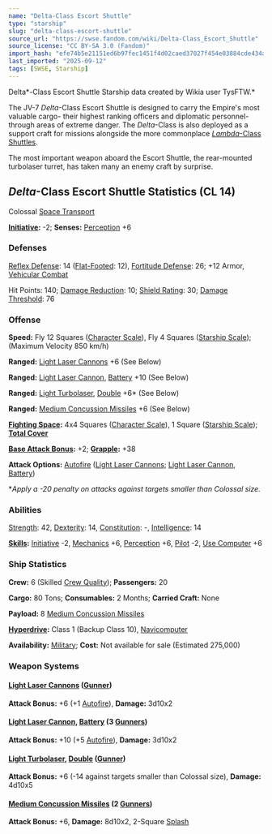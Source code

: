```yaml
---
name: "Delta-Class Escort Shuttle"
type: "starship"
slug: "delta-class-escort-shuttle"
source_url: "https://swse.fandom.com/wiki/Delta-Class_Escort_Shuttle"
source_license: "CC BY-SA 3.0 (Fandom)"
import_hash: "efe74b5e21151ed6b97fec1451f4d02caed37027f454e03884cde434ab32f417"
last_imported: "2025-09-12"
tags: [SWSE, Starship]
---
```

Delta*-Class Escort Shuttle Starship data created by Wikia user TysFTW.*

The JV-7 *Delta*-Class Escort Shuttle is designed to carry the Empire's most valuable cargo- their highest ranking officers and diplomatic personnel- through areas of extreme danger. The *Delta*-Class is also deployed as a support craft for missions alongside the more commonplace [*Lambda*-Class Shuttles](https://swse.fandom.com/wiki/Lambda-Class_Shuttles).

The most important weapon aboard the Escort Shuttle, the rear-mounted turbolaser turret, has taken many an enemy craft by surprise.
## *Delta*-Class Escort Shuttle Statistics (CL 14)
Colossal [Space Transport](https://swse.fandom.com/wiki/Space_Transport)

**[Initiative](https://swse.fandom.com/wiki/Initiative):** -2; **Senses:** [Perception](https://swse.fandom.com/wiki/Perception) +6
### Defenses
[Reflex Defense](https://swse.fandom.com/wiki/Reflex_Defense_(Vehicles)): 14 ([Flat-Footed](https://swse.fandom.com/wiki/Flat-Footed): 12), [Fortitude Defense](https://swse.fandom.com/wiki/Fortitude_Defense_(Vehicles)): 26; +12 Armor, [Vehicular Combat](https://swse.fandom.com/wiki/Vehicular_Combat)

Hit Points: 140; [Damage Reduction](https://swse.fandom.com/wiki/Damage_Reduction): 10; [Shield Rating](https://swse.fandom.com/wiki/Shield_Rating): 30; [Damage Threshold](https://swse.fandom.com/wiki/Damage_Threshold_(Vehicles)): 76
### Offense
**Speed:** Fly 12 Squares ([Character Scale](https://swse.fandom.com/wiki/Character_Scale)), Fly 4 Squares ([Starship Scale](https://swse.fandom.com/wiki/Starship_Scale)); (Maximum Velocity 850 km/h)

**Ranged:** [Light Laser Cannons](https://swse.fandom.com/wiki/Light_Laser_Cannons) +6 (See Below)

**Ranged:** [Light Laser Cannon](https://swse.fandom.com/wiki/Light_Laser_Cannon), [Battery](https://swse.fandom.com/wiki/Battery) +10 (See Below)

**Ranged:** [Light Turbolaser](https://swse.fandom.com/wiki/Light_Turbolaser), [Double](https://swse.fandom.com/wiki/Double) +6* (See Below)

**Ranged:** [Medium Concussion Missiles](https://swse.fandom.com/wiki/Medium_Concussion_Missiles) +6 (See Below)

**[Fighting Space](https://swse.fandom.com/wiki/Fighting_Space):** 4x4 Squares ([Character Scale](https://swse.fandom.com/wiki/Character_Scale)), 1 Square ([Starship Scale](https://swse.fandom.com/wiki/Starship_Scale)); **[Total Cover](https://swse.fandom.com/wiki/Total_Cover)**

**[Base Attack Bonus](https://swse.fandom.com/wiki/Base_Attack_Bonus):** +2; **[Grapple](https://swse.fandom.com/wiki/Grapple):** +38

**Attack Options:** [Autofire](https://swse.fandom.com/wiki/Autofire_(Vehicle_Combat)) ([Light Laser Cannons](https://swse.fandom.com/wiki/Light_Laser_Cannons); [Light Laser Cannon](https://swse.fandom.com/wiki/Light_Laser_Cannon), [Battery](https://swse.fandom.com/wiki/Battery))

**Apply a -20 penalty on attacks against targets smaller than Colossal size.*
### Abilities
[Strength](https://swse.fandom.com/wiki/Strength): 42, [Dexterity](https://swse.fandom.com/wiki/Dexterity): 14, [Constitution](https://swse.fandom.com/wiki/Constitution): -, [Intelligence](https://swse.fandom.com/wiki/Intelligence): 14

**[Skills](https://swse.fandom.com/wiki/Skills):** [Initiative](https://swse.fandom.com/wiki/Initiative) -2, [Mechanics](https://swse.fandom.com/wiki/Mechanics) +6, [Perception](https://swse.fandom.com/wiki/Perception) +6, [Pilot](https://swse.fandom.com/wiki/Pilot) -2, [Use Computer](https://swse.fandom.com/wiki/Use_Computer) +6
### Ship Statistics
**Crew:** 6 (Skilled [Crew Quality](https://swse.fandom.com/wiki/Crew_Quality)); **Passengers:** 20

**Cargo:** 80 Tons; **Consumables:** 2 Months; **Carried Craft:** None

**Payload:** 8 [Medium Concussion Missiles](https://swse.fandom.com/wiki/Medium_Concussion_Missiles)

**[Hyperdrive](https://swse.fandom.com/wiki/Hyperdrive):** Class 1 (Backup Class 10), [Navicomputer](https://swse.fandom.com/wiki/Navicomputer)

**Availability:** [Military](https://swse.fandom.com/wiki/Military); **Cost:** Not available for sale (Estimated 275,000)
### Weapon Systems
#### **[Light Laser Cannons](https://swse.fandom.com/wiki/Light_Laser_Cannons) ([Gunner](https://swse.fandom.com/wiki/Gunner))**
**Attack Bonus:** +6 (+1 [Autofire](https://swse.fandom.com/wiki/Autofire_(Vehicle_Combat))), **Damage:** 3d10x2
#### **[Light Laser Cannon](https://swse.fandom.com/wiki/Light_Laser_Cannon), [Battery](https://swse.fandom.com/wiki/Battery) (3 [Gunners](https://swse.fandom.com/wiki/Gunners))**
**Attack Bonus:** +10 (+5 [Autofire](https://swse.fandom.com/wiki/Autofire_(Vehicle_Combat))), **Damage:** 3d10x2
#### **[Light Turbolaser](https://swse.fandom.com/wiki/Light_Turbolaser), [Double](https://swse.fandom.com/wiki/Double) ([Gunner](https://swse.fandom.com/wiki/Gunner))**
**Attack Bonus:** +6 (-14 against targets smaller than Colossal size), **Damage:** 4d10x5
#### **[Medium Concussion Missiles](https://swse.fandom.com/wiki/Medium_Concussion_Missiles) (2 [Gunners](https://swse.fandom.com/wiki/Gunners))**
**Attack Bonus:** +6, **Damage:** 8d10x2, 2-Square [Splash](https://swse.fandom.com/wiki/Splash)